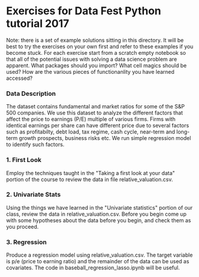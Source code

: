 # Exercises for Data Fest Python tutorial 2017

Note: there is a set of example solutions sitting in this directory. It will be best to try the exercises on your own first and refer to these examples if you become stuck. For each exercise start from a scratch empty notebook so that all of the potential issues with solving a data science problem are apparent. What packages should you import? What cell magics should be used? How are the various pieces of functionanlity you have learned accessed?

### Data Description
The dataset contains fundamental and market ratios for some of the S&P 500 companies.  We use this dataset to analyze the different factors that affect the price to earnings (P/E) multiple of various firms.  Firms with identical earnings per share can have different price due to several factors such as profitabilty, debt load, tax regime, cash cycle, near-term and long-term growth prospects, business risks etc.  We run simple regression model to identify such factors.


### 1. First Look
Employ the techniques taught in the "Taking a first look at your data" portion of the course to review the data in file relative_valuation.csv.

### 2. Univariate Stats
Using the things we have learned in the "Univariate statistics" portion of our class, review the data in relative_valuation.csv. Before you begin come up with some hypotheses about the data before you begin, and check them as you proceed.

### 3. Regression
Produce a regression model using relative_valuation.csv. The target variable is p/e (price to earning ratio) and the remainder of the data can be used as covariates. The code in baseball_regression_lasso.ipynb will be useful.


